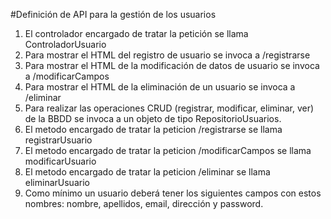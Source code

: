 #Definición de API para la gestión de los usuarios

1. El controlador encargado de tratar la petición se llama ControladorUsuario
1. Para mostrar el HTML del registro de usuario se invoca a /registrarse
1. Para mostrar el HTML de la modificación de datos de usuario se invoca a /modificarCampos
1. Para mostrar el HTML de la eliminación de un usuario se invoca a /eliminar
1. Para realizar las operaciones CRUD (registrar, modificar, eliminar, ver) de la BBDD se invoca a un objeto de tipo RepositorioUsuarios.
  1. El metodo encargado de tratar la peticion /registrarse se llama registrarUsuario
  1. El metodo encargado de tratar la peticion /modificarCampos se llama modificarUsuario
  1. El metodo encargado de tratar la peticion /eliminar se llama eliminarUsuario
1. Como mínimo un usuario deberá tener los siguientes campos con estos nombres: nombre, apellidos, email, dirección y password.
